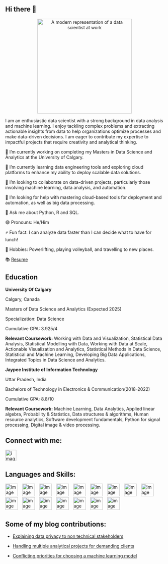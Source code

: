 ## Hi there 👋

<p align="center">
  <img src="https://raw.githubusercontent.com/Hritvik-gaind/Hritvik-gaind/refs/heads/main/DALL%C2%B7E%202024-12-17%2017.59.38%20-%20A%20modern%20representation%20of%20a%20data%20scientist%20at%20work%2C%20featuring%20a%20person%20analyzing%20data%20on%20multiple%20monitors%20showing%20graphs%2C%20machine%20learning%20models%2C%20a.webp" alt="A modern representation of a data scientist at work" width="300" height="300">
</p>

I am an enthusiastic data scientist with a strong background in data analysis and machine learning. I enjoy tackling complex problems and extracting actionable insights from data to help organizations optimize processes and make data-driven decisions. I am eager to contribute my expertise to impactful projects that require creativity and analytical thinking.

🔭 I’m currently working on completing my Masters in Data Science and Analytics at the University of Calgary.

🌱 I’m currently learning data engineering tools and exploring cloud platforms to enhance my ability to deploy scalable data solutions.

👯 I’m looking to collaborate on data-driven projects, particularly those involving machine learning, data analysis, and automation.

🙋 I’m looking for help with mastering cloud-based tools for deployment and automation, as well as big data processing.

💬 Ask me about Python, R and SQL.

😄 Pronouns: He/Him

⚡ Fun fact: I can analyze data faster than I can decide what to have for lunch!

🏃 Hobbies: Powerlifting, playing volleyball, and travelling to new places.

📚 [Resume](https://docs.google.com/document/d/1UqrDu_oBi8upusbDUXeyxKLEuQufXURZZwUNlGGbqjU/edit?tab=t.0)



## Education

**University Of Calgary**

Calgary, Canada

Masters of Data Science and Analytics (Expected 2025)

Specialization: Data Science

Cumulative GPA: 3.925/4

**Relevant Coursework:**  Working with Data and Visualization, Statistical Data Analysis, Statistical Modelling with Data, Working with Data at Scale, Actionable Visualization and Analytics, Statistical Methods in Data Science, Statistical and Machine Learning, Developing Big Data Applications, Integrated Topics in Data Science and Analytics.

**Jaypee Institute of Information Technology**

Uttar Pradesh, India

Bachelors of Technology in Electronics & Communication(2018-2022)

Cumulative GPA: 8.8/10

**Relevant Coursework:** Machine Learning, Data Analytics, Applied linear algebra, Probability & Statistics, Data structures & algorithms, Human resource analytics, Software development fundamentals, Python for signal processing, Digital image & video processing.


## Connect with me:

[<img src="https://github.com/user-attachments/assets/456a6fed-7a98-4db3-a095-5e2db8dd3cf1" alt="image" width="35" height="35">](https://www.linkedin.com/in/hritvik-gaind/)

## Languages and Skills:

<img src="https://github.com/user-attachments/assets/8413980d-e938-4442-9a39-0210bf1ca211" alt="image" width="40" height="40" style="margin-right: 10px;">
<img src="https://github.com/user-attachments/assets/8b4a8e80-94c2-44c3-a4b2-9d5c2932b48f" alt="image" width="40" height="40" style="margin-right: 10px;">
<img src="https://github.com/user-attachments/assets/1920885b-e611-4f71-adc0-d97890b90029" alt="image" width="40" height="40" style="margin-right: 10px;">
<img src="https://github.com/user-attachments/assets/4fee4ccb-8728-4bc7-b42b-9af9ca54cd99" alt="image" width="40" height="40" style="margin-right: 10px;">
<img src="https://github.com/user-attachments/assets/d5f4f791-662f-4dc6-88d4-b0dd8562d8ce" alt="image" width="40" height="40" style="margin-right: 10px;">
<img src="https://github.com/user-attachments/assets/8085b176-d4c4-4270-b2a7-8f226f100b2a" alt="image" width="40" height="40" style="margin-right: 10px;">
<img src="https://github.com/user-attachments/assets/42ebf324-00e8-4730-bd2f-285559eba02a" alt="image" width="40" height="40" style="margin-right: 10px;">
<img src="https://github.com/user-attachments/assets/275aa204-8cc8-49f6-8829-58fddea11ae2" alt="image" width="40" height="40" style="margin-right: 10px;">
<img src="https://github.com/user-attachments/assets/9fe13380-10a7-43b2-bb2e-5962e86c34e2" alt="image" width="40" height="40" style="margin-right: 10px;">
<img src="https://github.com/user-attachments/assets/493f542c-26d3-4797-a8ac-66fe060291a5" alt="image" width="40" height="40" style="margin-right: 10px;">
<img src="https://github.com/user-attachments/assets/306e7b5b-7118-47da-be48-1289bf707562" alt="image" width="40" height="40" style="margin-right: 10px;">
<img src="https://github.com/user-attachments/assets/ee6de101-0804-410f-93ba-419b88def5e6" alt="image" width="40" height="40" style="margin-right: 10px;">
<img src="https://github.com/user-attachments/assets/cdf94627-a07f-4c98-95dd-5e05ee5d0d40" alt="image" width="40" height="40" style="margin-right: 10px;">
<img src="https://github.com/user-attachments/assets/8a3374ec-98aa-4d48-8b8c-56c8190b8f49" alt="image" width="40" height="40" style="margin-right: 10px;">
<img src="https://github.com/user-attachments/assets/a56845db-bb68-4689-9f3f-58b662f771a1" alt="image" width="40" height="40" style="margin-right: 10px;">
<img src="https://github.com/user-attachments/assets/986c4e98-7f79-4963-806a-07d177ff87f9" alt="image" width="40" height="40" style="margin-right: 10px;">


## Some of my blog contributions:

- [Explaining data privacy to non technical stakeholders](https://www.linkedin.com/advice/3/youre-tasked-explaining-data-privacy-non-technical-fh7ce?trk=contr)

- [Handling multiple analytical projects for demanding clients](https://www.linkedin.com/advice/1/juggling-multiple-analytics-projects-demanding-clients-c7rac)

- [Conflicting priorities for choosing a machine learning model](https://www.linkedin.com/advice/0/your-team-cant-agree-machine-learning-model-how-1cfqf?trk=cah2)



